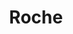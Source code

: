---
layout: firm_page
title: "Roche"
id: "roche.com"
permalink: "/rocheroche.com/"
website: "https://www.roche.com"
offices: "Basel (Switzerland), Raleigh (United States), Mississauga (Canada), Lima (Peru), Atlanta (United States), Indianapolis (United States), Sant Cugat del Valles (Spain), Cape Town (South Africa), Montevideo (Uruguay), Laval (Canada), Risch (Switzerland), Pleasanton (United States), Welwyn Garden City (United Kingdom), Madrid (Spain), New York (United States), Sandton (South Africa), Mexico City (Mexico), Mannheim (Germany), Warsaw (Poland), Istanbul (Turkey), Meylan (France), Pune (India), Shanghai (China)"
investment_stages: "Series A, Series B, Series C"
portfolio_companies: ""
portfolio_link: ""
investment_markets: "Life Sciences (Pharmaceuticals, Diagnostics, Therapeutics, Life Science Technologies, BioTech/Biopharma)"
founded_year: ""
description: "Roche focuses on discovering new medicines, diagnostics and digital health solutions that improve health outcomes. Roche is one of the world’s largest biotech companies, a leading provider of in-vitro diagnostics, and a global supplier of transformative innovative solutions across major disease areas."
linkedin: "https://www.linkedin.com/company/roche"
twitter: "https://twitter.com/roche"
instagram: "https://www.instagram.com/roche/"
team_page: ""
investor_type: "Corporate VC"
crunchbase: ""
pitchbook: ""

# SEO Optimization
meta_title: "Roche - VC Firm - projectstartups.com"
meta_description: "Roche, Roche focuses on discovering new medicines, diagnostics and digital health solutions that improve health outcomes. Roche is one of the world’s largest..."
meta_keywords: "Roche, Life Sciences (Pharmaceuticals, Diagnostics, Therapeutics, Life Science Technologies, BioTech/Biopharma), VC firm, venture capital, startup investor, projectstartups.com"
canonical_url: "https://vc.projectstartups.com/rocheroche.com/"
---